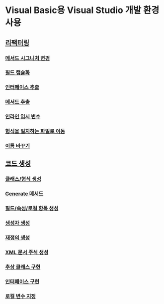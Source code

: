 # Visual Basic용 Visual Studio 개발 환경 사용
## [리팩터링](refactoring-vb.md)
### [메서드 시그니처 변경](refactoring/change-method-signature.md)
### [필드 캡슐화](refactoring/encapsulate-field.md)
### [인터페이스 추출](refactoring/extract-interface.md)
### [메서드 추출](refactoring/extract-method.md)
### [인라인 임시 변수](refactoring/inline-temporary-variable.md)
### [형식을 일치하는 파일로 이동](refactoring/move-type-to-matching-file.md)
### [이름 바꾸기](refactoring/rename.md)
## [코드 생성](code-generation-vb.md)
### [클래스/형식 생성](code-generation/generate-class-type.md)
### [Generate 메서드](code-generation/generate-method.md)
### [필드/속성/로컬 항목 생성](code-generation/generate-field-property-local.md)
### [생성자 생성](code-generation/generate-constructor.md)
### [재정의 생성](code-generation/generate-override.md)
### [XML 문서 주석 생성](code-generation/generate-xml-documentation-comments.md)
### [추상 클래스 구현](code-generation/implement-abstract-class.md)
### [인터페이스 구현](code-generation/implement-interface.md)
### [로컬 변수 지정](code-generation/introduce-local-variable.md)